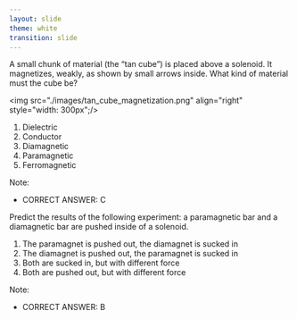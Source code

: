 ```yaml
---
layout: slide
theme: white
transition: slide
---
```


<section data-markdown>

A small chunk of material (the “tan cube”) is placed above a solenoid. It magnetizes, weakly, as shown by small arrows inside.
What kind of material must the cube be?


<img src="./images/tan_cube_magnetization.png" align="right" style="width: 300px";/>


1. Dielectric
2. Conductor
3. Diamagnetic
4. Paramagnetic
5. Ferromagnetic

Note:
* CORRECT ANSWER: C

</section>

<section data-markdown>

Predict the results of the following experiment: a paramagnetic bar and a diamagnetic bar are pushed inside of a solenoid.


1. The paramagnet is pushed out, the diamagnet is sucked in
2. The diamagnet is pushed out, the paramagnet is sucked in
3. Both are sucked in, but with different force
4. Both are pushed out, but with different force

Note:
* CORRECT ANSWER: B

</section>
